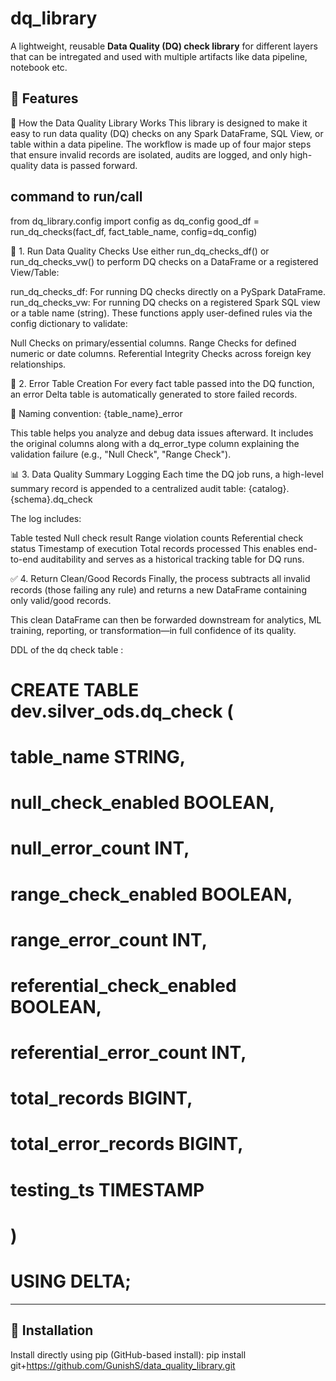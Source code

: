 #  dq_library

A lightweight, reusable **Data Quality (DQ) check library** for different layers that can be intregated and used with multiple artifacts like data pipeline, notebook etc.

## 🚀 Features

🧪 How the Data Quality Library Works
This library is designed to make it easy to run data quality (DQ) checks on any Spark DataFrame, SQL View, or table within a data pipeline. The workflow is made up of four major steps that ensure invalid records are isolated, audits are logged, and only high-quality data is passed forward.

## command to run/call
from dq_library.config import config as dq_config
good_df = run_dq_checks(fact_df, fact_table_name, config=dq_config)


🔷 1. Run Data Quality Checks
Use either run_dq_checks_df() or run_dq_checks_vw() to perform DQ checks on a DataFrame or a registered View/Table:

run_dq_checks_df: For running DQ checks directly on a PySpark DataFrame.
run_dq_checks_vw: For running DQ checks on a registered Spark SQL view or a table name (string).
These functions apply user-defined rules via the config dictionary to validate:

Null Checks on primary/essential columns.
Range Checks for defined numeric or date columns.
Referential Integrity Checks across foreign key relationships.

🧾 2. Error Table Creation
For every fact table passed into the DQ function, an error Delta table is automatically generated to store failed records.

📌 Naming convention:
{table_name}_error

This table helps you analyze and debug data issues afterward. It includes the original columns along with a dq_error_type column explaining the validation failure (e.g., "Null Check", "Range Check").

📊 3. Data Quality Summary Logging
Each time the DQ job runs, a high-level summary record is appended to a centralized audit table:
{catalog}.{schema}.dq_check

The log includes:

Table tested
Null check result
Range violation counts
Referential check status
Timestamp of execution
Total records processed
This enables end-to-end auditability and serves as a historical tracking table for DQ runs.

✅ 4. Return Clean/Good Records
Finally, the process subtracts all invalid records (those failing any rule) and returns a new DataFrame containing only valid/good records.

This clean DataFrame can then be forwarded downstream for analytics, ML training, reporting, or transformation—in full confidence of its quality.

DDL of the dq check table :

# CREATE TABLE dev.silver_ods.dq_check (
#     table_name STRING,
#     null_check_enabled BOOLEAN,
#     null_error_count INT,
#     range_check_enabled BOOLEAN,
#     range_error_count INT,
#     referential_check_enabled BOOLEAN,
#     referential_error_count INT,
#     total_records BIGINT,
#     total_error_records BIGINT,
#     testing_ts TIMESTAMP
# )
# USING DELTA;
---

## 🔧 Installation

Install directly using pip (GitHub-based install):
pip install git+https://github.com/GunishS/data_quality_library.git


